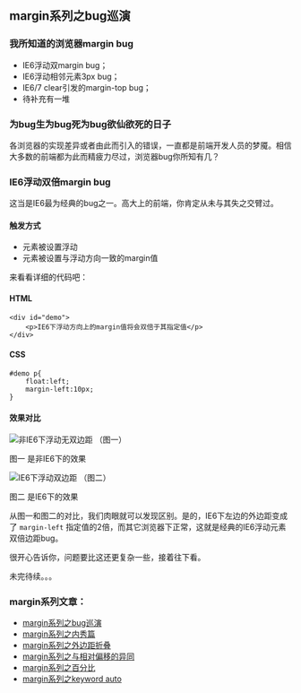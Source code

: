 ## margin系列之bug巡演

### 我所知道的浏览器margin bug

* IE6浮动双margin bug；
* IE6浮动相邻元素3px bug；
* IE6/7 clear引发的margin-top bug；
* 待补充有一堆

### 为bug生为bug死为bug欲仙欲死的日子

各浏览器的实现差异或者由此而引入的错误，一直都是前端开发人员的梦魇。相信大多数的前端都为此而精疲力尽过，浏览器bug你所知有几？

### IE6浮动双倍margin bug

这当是IE6最为经典的bug之一。高大上的前端，你肯定从未与其失之交臂过。

#### 触发方式

* 元素被设置浮动
* 元素被设置与浮动方向一致的margin值

<!--more-->

来看看详细的代码吧：

#### HTML

    <div id="demo">
        <p>IE6下浮动方向上的margin值将会双倍于其指定值</p>
    </div>

#### CSS

    #demo p{
        float:left;
        margin-left:10px;
    }

#### 效果对比

![非IE6下浮动无双边距](http://demo.doyoe.com/css/margin/images/double-margin-non-ie6.png) （图一）

图一 是非IE6下的效果

![IE6下浮动双边距](http://demo.doyoe.com/css/margin/images/double-margin-on-ie6.png) （图二）

图二 是IE6下的效果

从图一和图二的对比，我们肉眼就可以发现区别。是的，IE6下左边的外边距变成了 `margin-left` 指定值的2倍，而其它浏览器下正常，这就是经典的IE6浮动元素双倍边距bug。

很开心告诉你，问题要比这还更复杂一些，接着往下看。

未完待续。。。



### margin系列文章：

* [margin系列之bug巡演](http://blog.doyoe.com/~posts/css/2013-12-10-margin%E7%B3%BB%E5%88%97%E4%B9%8Bbug%E5%B7%A1%E6%BC%94.md)
* [margin系列之内秀篇](http://blog.doyoe.com/~posts/css/2013-12-06-margin%E7%B3%BB%E5%88%97%E4%B9%8B%E5%86%85%E7%A7%80%E7%AF%87.md)
* [margin系列之外边距折叠](http://blog.doyoe.com/~posts/css/2013-12-04-margin%E7%B3%BB%E5%88%97%E4%B9%8B%E5%A4%96%E8%BE%B9%E8%B7%9D%E6%8A%98%E5%8F%A0.md)
* [margin系列之与相对偏移的异同](http://blog.doyoe.com/~posts/css/2013-12-02-margin%E7%B3%BB%E5%88%97%E4%B9%8B%E4%B8%8E%E7%9B%B8%E5%AF%B9%E5%81%8F%E7%A7%BB%E7%9A%84%E5%BC%82%E5%90%8C.md)
* [margin系列之百分比](http://blog.doyoe.com/~posts/css/2013-11-30-margin%E7%B3%BB%E5%88%97%E4%B9%8B%E7%99%BE%E5%88%86%E6%AF%94.md)
* [margin系列之keyword auto](http://blog.doyoe.com/~posts/css/2013-11-29-margin%E7%B3%BB%E5%88%97%E4%B9%8Bkeyword%20auto.md)